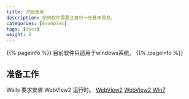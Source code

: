 ```yaml
---
title: 开始使用
description: 使用软件需要注意的一些基本信息。
categories: [Examples]
tags: [docs]
weight: 2
---
```


{{% pageinfo %}}
目前软件只适用于windows系统。
{{% /pageinfo %}}

<!-- Information in this section helps your user try your project themselves.

* What do your users need to do to start using your project? This could include downloading/installation instructions, including any prerequisites or system requirements.

* Introductory “Hello World” example, if appropriate. More complex tutorials should live in the Tutorials section.

Consider using the headings below for your getting started page. You can delete any that are not applicable to your project. -->

## 准备工作


Wails 要求安装 WebView2 运行时。
[WebView2](https://github.com/westinyang/WebView2RuntimeArchive/releases/tag/109.0.1518.78)
[WebView2 Win7](https://github.com/westinyang/WebView2RuntimeArchive/releases/tag/109.0.1518.78)